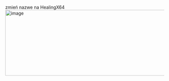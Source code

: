 zmień nazwe na HealingX64
<img width="519" height="209" alt="image" src="https://github.com/user-attachments/assets/6769ea30-564a-41ff-a4dd-af5c85ce4eed" />
